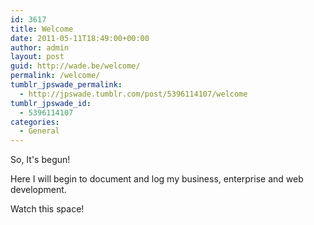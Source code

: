 ```yaml
---
id: 3617
title: Welcome
date: 2011-05-11T18:49:00+00:00
author: admin
layout: post
guid: http://wade.be/welcome/
permalink: /welcome/
tumblr_jpswade_permalink:
  - http://jpswade.tumblr.com/post/5396114107/welcome
tumblr_jpswade_id:
  - 5396114107
categories:
  - General
---
```

<p class="lead">
  So, It's begun!
</p>

Here I will begin to document and log my business, enterprise and web development.

Watch this space!